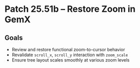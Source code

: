 # Patch 25.51b – Restore Zoom in GemX

## Goals
- Review and restore functional zoom-to-cursor behavior
- Revalidate `scroll_x`, `scroll_y` interaction with `zoom_scale`
- Ensure tree layout scales smoothly at various zoom levels
